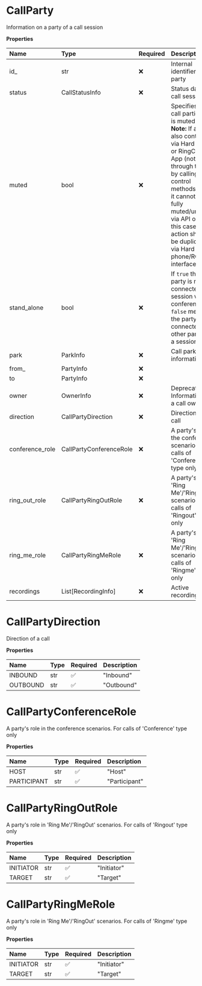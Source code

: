 # CallParty

Information on a party of a call session

**Properties**

| Name            | Type                    | Required | Description                                                                                                                                                                                                                                                                                                            |
| :-------------- | :---------------------- | :------- | :--------------------------------------------------------------------------------------------------------------------------------------------------------------------------------------------------------------------------------------------------------------------------------------------------------------------- |
| id\_            | str                     | ❌       | Internal identifier of a party                                                                                                                                                                                                                                                                                         |
| status          | CallStatusInfo          | ❌       | Status data of a call session                                                                                                                                                                                                                                                                                          |
| muted           | bool                    | ❌       | Specifies if a call participant is muted or not. **Note:** If a call is also controlled via Hard phone or RingCentral App (not only through the API by calling call control methods) then it cannot be fully muted/unmuted via API only, in this case the action should be duplicated via Hard phone/RC App interfaces |
| stand_alone     | bool                    | ❌       | If `true` then the party is not connected to a session voice conference, `false` means the party is connected to other parties in a session                                                                                                                                                                            |
| park            | ParkInfo                | ❌       | Call park information                                                                                                                                                                                                                                                                                                  |
| from\_          | PartyInfo               | ❌       |                                                                                                                                                                                                                                                                                                                        |
| to              | PartyInfo               | ❌       |                                                                                                                                                                                                                                                                                                                        |
| owner           | OwnerInfo               | ❌       | Deprecated. Information on a call owner                                                                                                                                                                                                                                                                                |
| direction       | CallPartyDirection      | ❌       | Direction of a call                                                                                                                                                                                                                                                                                                    |
| conference_role | CallPartyConferenceRole | ❌       | A party's role in the conference scenarios. For calls of 'Conference' type only                                                                                                                                                                                                                                        |
| ring_out_role   | CallPartyRingOutRole    | ❌       | A party's role in 'Ring Me'/'RingOut' scenarios. For calls of 'Ringout' type only                                                                                                                                                                                                                                      |
| ring_me_role    | CallPartyRingMeRole     | ❌       | A party's role in 'Ring Me'/'RingOut' scenarios. For calls of 'Ringme' type only                                                                                                                                                                                                                                       |
| recordings      | List[RecordingInfo]     | ❌       | Active recordings list                                                                                                                                                                                                                                                                                                 |

# CallPartyDirection

Direction of a call

**Properties**

| Name     | Type | Required | Description |
| :------- | :--- | :------- | :---------- |
| INBOUND  | str  | ✅       | "Inbound"   |
| OUTBOUND | str  | ✅       | "Outbound"  |

# CallPartyConferenceRole

A party's role in the conference scenarios. For calls of 'Conference' type only

**Properties**

| Name        | Type | Required | Description   |
| :---------- | :--- | :------- | :------------ |
| HOST        | str  | ✅       | "Host"        |
| PARTICIPANT | str  | ✅       | "Participant" |

# CallPartyRingOutRole

A party's role in 'Ring Me'/'RingOut' scenarios. For calls of 'Ringout' type only

**Properties**

| Name      | Type | Required | Description |
| :-------- | :--- | :------- | :---------- |
| INITIATOR | str  | ✅       | "Initiator" |
| TARGET    | str  | ✅       | "Target"    |

# CallPartyRingMeRole

A party's role in 'Ring Me'/'RingOut' scenarios. For calls of 'Ringme' type only

**Properties**

| Name      | Type | Required | Description |
| :-------- | :--- | :------- | :---------- |
| INITIATOR | str  | ✅       | "Initiator" |
| TARGET    | str  | ✅       | "Target"    |

<!-- This file was generated by liblab | https://liblab.com/ -->
